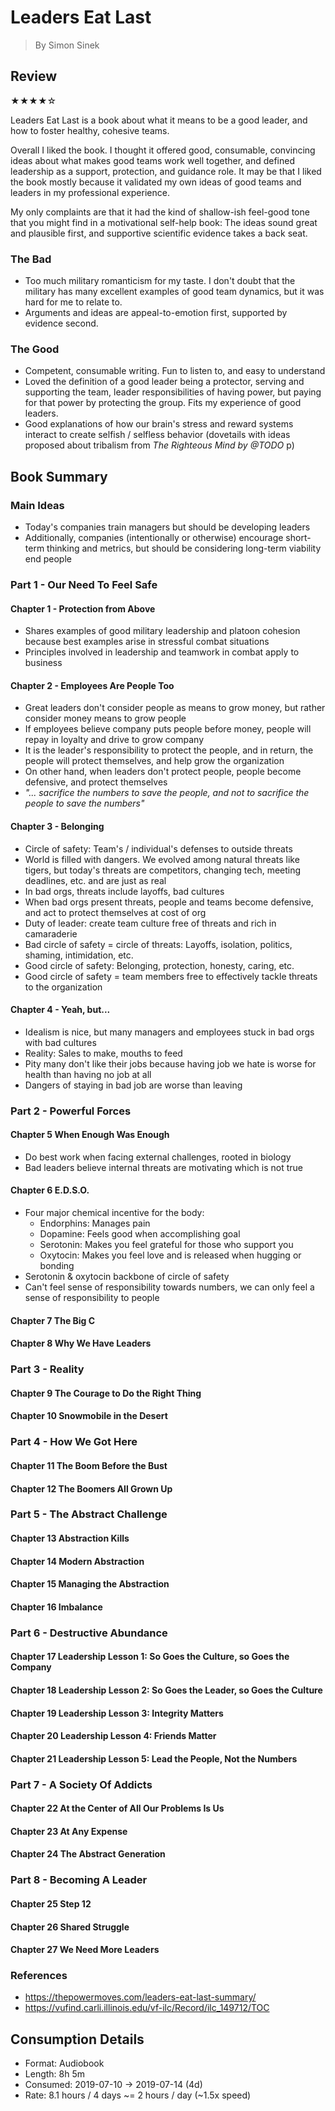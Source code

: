 # Leaders Eat Last

> By Simon Sinek

## Review

★★★★☆

Leaders Eat Last is a book about what it means to be a good leader, and how to
foster healthy, cohesive teams.

Overall I liked the book. I thought it offered good, consumable, convincing
ideas about what makes good teams work well together, and defined leadership as
a support, protection, and guidance role. It may be that I liked the book mostly
because it validated my own ideas of good teams and leaders in my professional
experience.

My only complaints are that it had the kind of shallow-ish feel-good tone that
you might find in a motivational self-help book: The ideas sound great and
plausible first, and supportive scientific evidence takes a back seat.

### The Bad

-   Too much military romanticism for my taste. I don't doubt that the military
    has many excellent examples of good team dynamics, but it was hard for me to
    relate to.
-   Arguments and ideas are appeal-to-emotion first, supported by evidence
    second.

### The Good

-   Competent, consumable writing. Fun to listen to, and easy to understand
-   Loved the definition of a good leader being a protector, serving and
    supporting the team, leader responsibilities of having power, but paying for
    that power by protecting the group. Fits my experience of good leaders.
-   Good explanations of how our brain's stress and reward systems interact to
    create selfish / selfless behavior (dovetails with ideas proposed about
    tribalism from _The Righteous Mind by @TODO_ p)

## Book Summary

### Main Ideas

-   Today's companies train managers but should be developing leaders
-   Additionally, companies (intentionally or otherwise) encourage short-term
    thinking and metrics, but should be considering long-term viability end
    people

### Part 1 - Our Need To Feel Safe

#### Chapter 1 - Protection from Above

-   Shares examples of good military leadership and platoon cohesion because
    best examples arise in stressful combat situations
-   Principles involved in leadership and teamwork in combat apply to business

#### Chapter 2 - Employees Are People Too

-   Great leaders don't consider people as means to grow money, but rather
    consider money means to grow people
-   If employees believe company puts people before money, people will repay in
    loyalty and drive to grow company
-   It is the leader's responsibility to protect the people, and in return, the
    people will protect themselves, and help grow the organization
-   On other hand, when leaders don't protect people, people become defensive,
    and protect themselves
-   _"... sacrifice the numbers to save the people, and not to sacrifice the
    people to save the numbers"_

#### Chapter 3 - Belonging

-   Circle of safety: Team's / individual's defenses to outside threats
-   World is filled with dangers. We evolved among natural threats like tigers,
    but today's threats are competitors, changing tech, meeting deadlines, etc.
    and are just as real
-   In bad orgs, threats include layoffs, bad cultures
-   When bad orgs present threats, people and teams become defensive, and act to
    protect themselves at cost of org
-   Duty of leader: create team culture free of threats and rich in camaraderie
-   Bad circle of safety = circle of threats: Layoffs, isolation, politics,
    shaming, intimidation, etc.
-   Good circle of safety: Belonging, protection, honesty, caring, etc.
-   Good circle of safety = team members free to effectively tackle threats to
    the organization

#### Chapter 4 - Yeah, but...

-   Idealism is nice, but many managers and employees stuck in bad orgs with bad
    cultures
-   Reality: Sales to make, mouths to feed
-   Pity many don't like their jobs because having job we hate is worse for
    health than having no job at all
-   Dangers of staying in bad job are worse than leaving

### Part 2 - Powerful Forces

#### Chapter 5 When Enough Was Enough

-   Do best work when facing external challenges, rooted in biology
-   Bad leaders believe internal threats are motivating which is not true

#### Chapter 6 E.D.S.O.

-   Four major chemical incentive for the body:
    -   Endorphins: Manages pain
    -   Dopamine: Feels good when accomplishing goal
    -   Serotonin: Makes you feel grateful for those who support you
    -   Oxytocin: Makes you feel love and is released when hugging or bonding
-   Serotonin & oxytocin backbone of circle of safety
-   Can't feel sense of responsibility towards numbers, we can only feel a sense
    of responsibility to people

#### Chapter 7 The Big C

#### Chapter 8 Why We Have Leaders

### Part 3 - Reality

#### Chapter 9 The Courage to Do the Right Thing

#### Chapter 10 Snowmobile in the Desert

### Part 4 - How We Got Here

#### Chapter 11 The Boom Before the Bust

#### Chapter 12 The Boomers All Grown Up

### Part 5 - The Abstract Challenge

#### Chapter 13 Abstraction Kills

#### Chapter 14 Modern Abstraction

#### Chapter 15 Managing the Abstraction

#### Chapter 16 Imbalance

### Part 6 - Destructive Abundance

#### Chapter 17 Leadership Lesson 1: So Goes the Culture, so Goes the Company

#### Chapter 18 Leadership Lesson 2: So Goes the Leader, so Goes the Culture

#### Chapter 19 Leadership Lesson 3: Integrity Matters

#### Chapter 20 Leadership Lesson 4: Friends Matter

#### Chapter 21 Leadership Lesson 5: Lead the People, Not the Numbers

### Part 7 - A Society Of Addicts

#### Chapter 22 At the Center of All Our Problems Is Us

#### Chapter 23 At Any Expense

#### Chapter 24 The Abstract Generation

### Part 8 - Becoming A Leader

#### Chapter 25 Step 12

#### Chapter 26 Shared Struggle

#### Chapter 27 We Need More Leaders

### References

-   https://thepowermoves.com/leaders-eat-last-summary/
-   https://vufind.carli.illinois.edu/vf-ilc/Record/ilc_149712/TOC

## Consumption Details

-   Format: Audiobook
-   Length: 8h 5m
-   Consumed: 2019-07-10 -> 2019-07-14 (4d)
-   Rate: 8.1 hours / 4 days ~= 2 hours / day (~1.5x speed)
